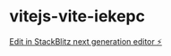 # vitejs-vite-iekepc

[Edit in StackBlitz next generation editor ⚡️](https://stackblitz.com/~/github.com/tainanlopes/vitejs-vite-iekepc)